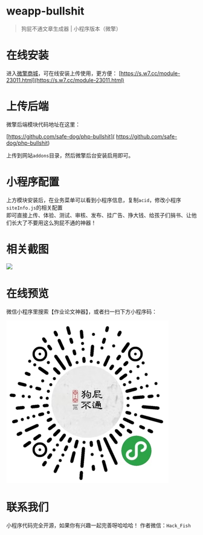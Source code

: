 # weapp-bullshit
> 狗屁不通文章生成器 | 小程序版本（微擎）

# 在线安装

进入[微擎商城](https://s.w7.cc/module-23011.html)，可在线安装上传使用，更方便：
[https://s.w7.cc/module-23011.html](https://s.w7.cc/module-23011.html)


# 上传后端

微擎后端模块代码地址在这里：

[https://github.com/safe-dog/php-bullshit](
https://github.com/safe-dog/php-bullshit)

上传到网站`addons`目录，然后微擎后台安装启用即可。

# 小程序配置

上方模块安装后，在业务菜单可以看到小程序信息，复制`acid`，修改小程序`siteInfo.js`的相关配置    
即可直接上传、体验、测试、审核、发布、挂广告、挣大钱、给孩子们捐书、让他们长大了不要用这么狗屁不通的神器！

# 相关截图

![](https://qsy.xiaoshenma.cn/attachment/images/5/2019/11/gi27nK2wkA2nWiUampJAn7u1AINaKk.jpg)

# 在线预览
微信小程序里搜索【作业论文神器】，或者扫一扫下方小程序码：

![](./weapp.jpg)

# 联系我们

小程序代码完全开源，如果你有兴趣一起完善呀哈哈哈！
作者微信：`Hack_Fish`
